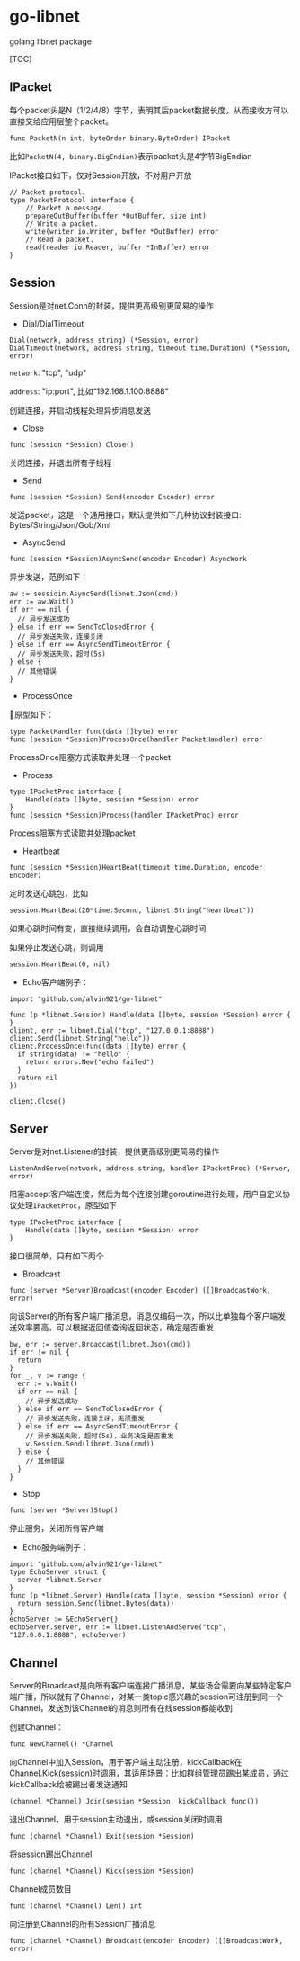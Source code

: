 # go-libnet
golang libnet package

[TOC]

## IPacket

每个packet头是N（1/2/4/8）字节，表明其后packet数据长度，从而接收方可以直接交给应用层整个packet。
```golang
func PacketN(n int, byteOrder binary.ByteOrder) IPacket
```

比如`PacketN(4, binary.BigEndian)`表示packet头是4字节BigEndian

IPacket接口如下，仅对Session开放，不对用户开放


```golang
// Packet protocol.
type PacketProtocol interface {
    // Packet a message.
    prepareOutBuffer(buffer *OutBuffer, size int)
    // Write a packet.
    write(writer io.Writer, buffer *OutBuffer) error
    // Read a packet.
    read(reader io.Reader, buffer *InBuffer) error
}
```



## Session

Session是对net.Conn的封装，提供更高级别更简易的操作

- Dial/DialTimeout

```golang
Dial(network, address string) (*Session, error)
DialTimeout(network, address string, timeout time.Duration) (*Session, error)
```

`network`: "tcp", "udp"

`address`: "ip:port", 比如“192.168.1.100:8888"

创建连接，并启动线程处理异步消息发送

- Close

```
func (session *Session) Close()
```

关闭连接，并退出所有子线程

- Send

```golang
func (session *Session) Send(encoder Encoder) error
```

发送packet，这是一个通用接口，默认提供如下几种协议封装接口: Bytes/String/Json/Gob/Xml



- AsyncSend

```golang
func (session *Session)AsyncSend(encoder Encoder) AsyncWork
```

异步发送，范例如下：

```golang
aw := sessioin.AsyncSend(libnet.Json(cmd))
err := aw.Wait()
if err == nil {
  // 异步发送成功
} else if err == SendToClosedError {
  // 异步发送失败，连接关闭
} else if err == AsyncSendTimeoutError {
  // 异步发送失败，超时(5s)
} else {
  // 其他错误	
}
```



- ProcessOnce

原型如下：


```golang
type PacketHandler func(data []byte) error
func (session *Session)ProcessOnce(handler PacketHandler) error
```

ProcessOnce阻塞方式读取并处理一个packet

- Process


```golang
type IPacketProc interface {
	Handle(data []byte, session *Session) error
}
func (session *Session)Process(handler IPacketProc) error
```

Process阻塞方式读取并处理packet

- Heartbeat

```golang
func (session *Session)HeartBeat(timeout time.Duration, encoder Encoder)
```

定时发送心跳包，比如

```golang
session.HeartBeat(20*time.Second, libnet.String("heartbeat"))
```

如果心跳时间有变，直接继续调用，会自动调整心跳时间

如果停止发送心跳，则调用

```golang
session.HeartBeat(0, nil)
```



- Echo客户端例子：

```golang
import "github.com/alvin921/go-libnet"

func (p *libnet.Session) Handle(data []byte, session *Session) error {
}
client, err := libnet.Dial("tcp", "127.0.0.1:8888")
client.Send(libnet.String("hello"))
client.ProcessOnce(func(data []byte) error {
  if string(data) != "hello" {
    return errors.New("echo failed")
  }
  return nil  
})

client.Close()
```



## Server

Server是对net.Listener的封装，提供更高级别更简易的操作

```golang
ListenAndServe(network, address string, handler IPacketProc) (*Server, error)
```

阻塞accept客户端连接，然后为每个连接创建goroutine进行处理，用户自定义协议处理`IPacketProc`，原型如下

```golang
type IPacketProc interface {
	Handle(data []byte, session *Session) error
}
```



接口很简单，只有如下两个

- Broadcast

```golang
func (server *Server)Broadcast(encoder Encoder) ([]BroadcastWork, error)
```

向该Server的所有客户端广播消息，消息仅编码一次，所以比单独每个客户端发送效率要高，可以根据返回值查询返回状态，确定是否重发

```golang
bw, err := server.Broadcast(libnet.Json(cmd))
if err != nil {
  return
}
for _, v := range {
  err := v.Wait()
  if err == nil {
    // 异步发送成功
  } else if err == SendToClosedError {
    // 异步发送失败，连接关闭，无须重发
  } else if err == AsyncSendTimeoutError {
    // 异步发送失败，超时(5s)，业务决定是否重发
    v.Session.Send(libnet.Json(cmd))
  } else {
    // 其他错误	
  }
}
```



- Stop

```golang
func (server *Server)Stop()
```

停止服务，关闭所有客户端



- Echo服务端例子：

```golang
import "github.com/alvin921/go-libnet"
type EchoServer struct {
  server *libnet.Server
}
func (p *libnet.Server) Handle(data []byte, session *Session) error {
  return session.Send(libnet.Bytes(data))
}
echoServer := &EchoServer{}
echoServer.server, err := libnet.ListenAndServe("tcp", "127.0.0.1:8888", echoServer)
```



## Channel

Server的Broadcast是向所有客户端连接广播消息，某些场合需要向某些特定客户端广播，所以就有了Channel，对某一类topic感兴趣的session可注册到同一个Channel，发送到该Channel的消息则所有在线session都能收到

创建Channel：

```golang
func NewChannel() *Channel
```

向Channel中加入Session，用于客户端主动注册，kickCallback在Channel.Kick(session)时调用，其适用场景：比如群组管理员踢出某成员，通过kickCallback给被踢出者发送通知

```golang
(channel *Channel) Join(session *Session, kickCallback func())
```

退出Channel，用于session主动退出，或session关闭时调用

```golang
func (channel *Channel) Exit(session *Session)
```

将session踢出Channel

```
func (channel *Channel) Kick(session *Session)
```

Channel成员数目

```golang
func (channel *Channel) Len() int
```

向注册到Channel的所有Session广播消息

```golang
func (channel *Channel) Broadcast(encoder Encoder) ([]BroadcastWork, error)
```



